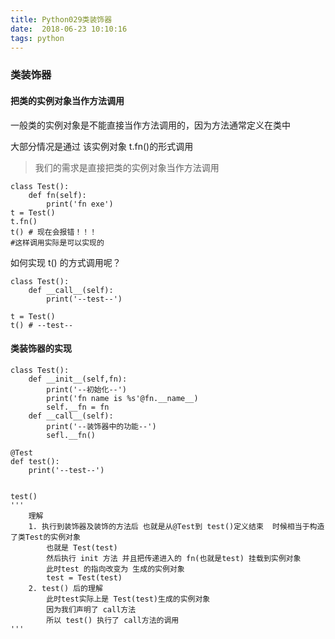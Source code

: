 ```yaml
---
title: Python029类装饰器
date:  2018-06-23 10:10:16
tags: python
---
```


### 类装饰器

#### 把类的实例对象当作方法调用

一般类的实例对象是不能直接当作方法调用的，因为方法通常定义在类中

大部分情况是通过 该实例对象 t.fn()的形式调用

> 我们的需求是直接把类的实例对象当作方法调用

```
class Test():
    def fn(self):
        print('fn exe')
t = Test()
t.fn()
t() # 现在会报错！！！ 
#这样调用实际是可以实现的
```

如何实现 t() 的方式调用呢？

```
class Test():
    def __call__(self):
        print('--test--')

t = Test()
t() # --test--
```

#### 类装饰器的实现

```
class Test():
    def __init__(self,fn):
        print('--初始化--')
        print('fn name is %s'@fn.__name__)
        self.__fn = fn
    def __call__(self):
        print('--装饰器中的功能--')
        sefl.__fn()

@Test
def test():
    print('--test--')


test()
'''
    理解
    1. 执行到装饰器及装饰的方法后 也就是从@Test到 test()定义结束  时候相当于构造了类Test的实例对象
        也就是 Test(test) 
        然后执行 init 方法 并且把传递进入的 fn(也就是test) 挂载到实例对象
        此时test 的指向改变为 生成的实例对象
        test = Test(test)
    2. test() 后的理解
        此时test实际上是 Test(test)生成的实例对象
        因为我们声明了 call方法
        所以 test() 执行了 call方法的调用
'''
```